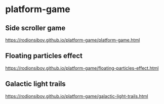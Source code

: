 # platform-game 

## Side scroller game
https://rodionsibov.github.io/platform-game/platform-game.html

## Floating particles effect
https://rodionsibov.github.io/platform-game/floating-particles-effect.html

## Galactic light trails
https://rodionsibov.github.io/platform-game/galactic-light-trails.html

## 
